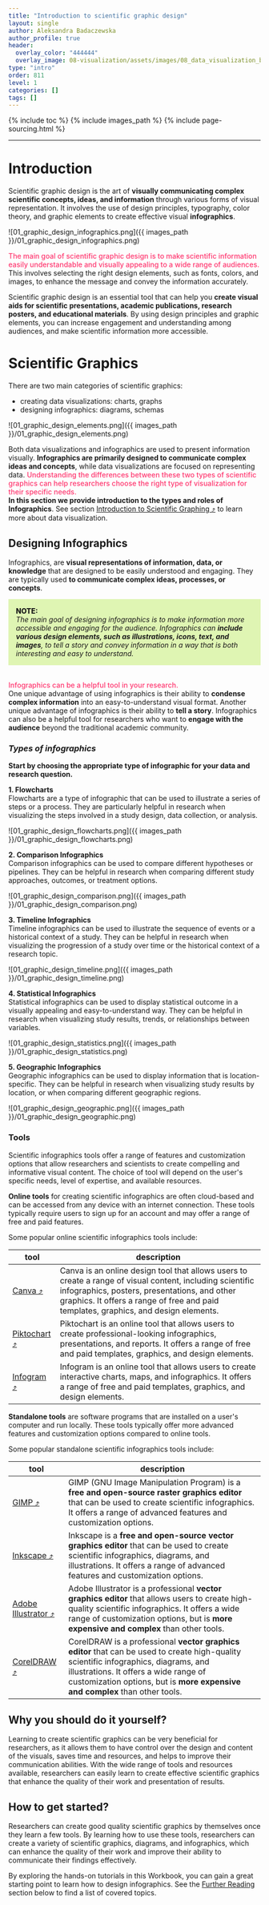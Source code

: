 ```yaml
---
title: "Introduction to scientific graphic design"
layout: single
author: Aleksandra Badaczewska
author_profile: true
header:
  overlay_color: "444444"
  overlay_image: 08-visualization/assets/images/08_data_visualization_banner.png
type: "intro"
order: 811
level: 1
categories: []
tags: []
---
```


{% include toc %}
{% include images_path %}
{% include page-sourcing.html %}

---


# Introduction

Scientific graphic design is the art of **visually communicating complex scientific concepts, ideas, and information** through various forms of visual representation. It involves the use of design principles, typography, color theory, and graphic elements to create effective visual **infographics**.

![01_graphic_design_infographics.png]({{ images_path }}/01_graphic_design_infographics.png)

<span style="color: #ff3870;font-weight: 500;"> The main goal of scientific graphic design is to make scientific information easily understandable and visually appealing to a wide range of audiences.</span> This involves selecting the right design elements, such as fonts, colors, and images, to enhance the message and convey the information accurately.

Scientific graphic design is an essential tool that can help you **create visual aids for scientific presentations, academic publications, research posters, and educational materials**. By using design principles and graphic elements, you can increase engagement and understanding among audiences, and make scientific information more accessible.

# Scientific Graphics

There are two main categories of scientific graphics:
* creating data visualizations: charts, graphs
* designing infographics: diagrams, schemas

![01_graphic_design_elements.png]({{ images_path }}/01_graphic_design_elements.png)

Both data visualizations and infographics are used to present information visually. **Infographics are primarily designed to communicate complex ideas and concepts**, while data visualizations are focused on representing data.
<span style="color: #ff3870;font-weight: 500;">Understanding the differences between these two types of scientific graphics can help researchers choose the right type of visualization for their specific needs.
</span><br>
**In this section we provide introduction to the types and roles of Infographics**. See section <a href="https://datascience.101workbook.org/08-DataVisualization/02-GRAPHS/01-introduction-to-scientific-graphing" target="_blank">Introduction to Scientific Graphing  ⤴</a> to learn more about data visualization.


## Designing Infographics

Infographics, are **visual representations of information, data, or knowledge** that are designed to be easily understood and engaging. They are typically used **to communicate complex ideas, processes, or concepts**.

<div style="background: #dff5b3; padding: 15px;">
<span style="font-weight:800;">NOTE:</span>
<br><span style="font-style:italic;">
The main goal of designing infographics is to make information more accessible and engaging for the audience. Infographics can <b>include various design elements, such as illustrations, icons, text, and images</b>, to tell a story and convey information in a way that is both interesting and easy to understand.
</span>
</div><br>

<span style="color: #ff3870;font-weight: 500;">Infographics can be a helpful tool in your research.</span><br>
One unique advantage of using infographics is their ability to **condense complex information** into an easy-to-understand visual format. Another unique advantage of infographics is their ability to **tell a story**. Infographics can also be a helpful tool for researchers who want to **engage with the audience** beyond the traditional academic community.

### *Types of infographics*

**Start by choosing the appropriate type of infographic for your data and research question.**

**1. Flowcharts** <br>
Flowcharts are a type of infographic that can be used to illustrate a series of steps or a process. They are particularly helpful in research when visualizing the steps involved in a study design, data collection, or analysis.

![01_graphic_design_flowcharts.png]({{ images_path }}/01_graphic_design_flowcharts.png)

**2. Comparison Infographics** <br>
Comparison infographics can be used to compare different hypotheses or pipelines. They can be helpful in research when comparing different study approaches, outcomes, or treatment options.

![01_graphic_design_comparison.png]({{ images_path }}/01_graphic_design_comparison.png)

**3. Timeline Infographics** <br>
Timeline infographics can be used to illustrate the sequence of events or a historical context of a study. They can be helpful in research when visualizing the progression of a study over time or the historical context of a research topic.

![01_graphic_design_timeline.png]({{ images_path }}/01_graphic_design_timeline.png)

**4. Statistical Infographics** <br>
Statistical infographics can be used to display statistical outcome in a visually appealing and easy-to-understand way. They can be helpful in research when visualizing study results, trends, or relationships between variables.

![01_graphic_design_statistics.png]({{ images_path }}/01_graphic_design_statistics.png)

**5. Geographic Infographics** <br>
Geographic infographics can be used to display information that is location-specific. They can be helpful in research when visualizing study results by location, or when comparing different geographic regions.

![01_graphic_design_geographic.png]({{ images_path }}/01_graphic_design_geographic.png)


### Tools

Scientific infographics tools offer a range of features and customization options that allow researchers and scientists to create compelling and informative visual content. The choice of tool will depend on the user's specific needs, level of expertise, and available resources.

**Online tools** for creating scientific infographics are often cloud-based and can be accessed from any device with an internet connection. These tools typically require users to sign up for an account and may offer a range of free and paid features.

Some popular online scientific infographics tools include:

| tool | description |
|------|-------------|
|<a href="https://www.canva.com/" target="_blank">Canva  ⤴</a>|Canva is an online design tool that allows users to create a range of visual content, including scientific infographics, posters, presentations, and other graphics. It offers a range of free and paid templates, graphics, and design elements.|
|<a href="https://piktochart.com/" target="_blank">Piktochart  ⤴</a>| Piktochart is an online tool that allows users to create professional-looking infographics, presentations, and reports. It offers a range of free and paid templates, graphics, and design elements.|
|<a href="https://infogram.com/" target="_blank">Infogram  ⤴</a>|Infogram is an online tool that allows users to create interactive charts, maps, and infographics. It offers a range of free and paid templates, graphics, and design elements.|

**Standalone tools** are software programs that are installed on a user's computer and run locally. These tools typically offer more advanced features and customization options compared to online tools.

Some popular standalone scientific infographics tools include:

| tool | description |
|------|-------------|
|<a href="https://www.gimp.org/)" target="_blank">GIMP  ⤴</a>|GIMP (GNU Image Manipulation Program) is a **free and open-source raster graphics editor** that can be used to create scientific infographics. It offers a range of advanced features and customization options.|
|<a href="https://inkscape.org/" target="_blank">Inkscape  ⤴</a>|Inkscape is a **free and open-source vector graphics editor** that can be used to create scientific infographics, diagrams, and illustrations. It offers a range of advanced features and customization options.|
|<a href="https://www.adobe.com/products/illustrator.html" target="_blank">Adobe Illustrator  ⤴</a>|Adobe Illustrator is a professional **vector graphics editor** that allows users to create high-quality scientific infographics. It offers a wide range of customization options, but is **more expensive and complex** than other tools.||
|<a href="https://www.coreldraw.com/" target="_blank">CorelDRAW  ⤴</a>|CorelDRAW is a professional **vector graphics editor** that can be used to create high-quality scientific infographics, diagrams, and illustrations. It offers a wide range of customization options, but is **more expensive and complex** than other tools.|


## Why you should do it yourself?

Learning to create scientific graphics can be very beneficial for researchers, as it allows them to have control over the design and content of the visuals, saves time and resources, and helps to improve their communication abilities. With the wide range of tools and resources available, researchers can easily learn to create effective scientific graphics that enhance the quality of their work and presentation of results.

## How to get started?

Researchers can create good quality scientific graphics by themselves once they learn a few tools. By learning how to use these tools, researchers can create a variety of scientific graphics, diagrams, and infographics, which can enhance the quality of their work and improve their ability to communicate their findings effectively.

By exploring the hands-on tutorials in this Workbook, you can gain a great starting point to learn how to design infographics. See the [Further Reading](#further-reading) section below to find a list of covered topics.
